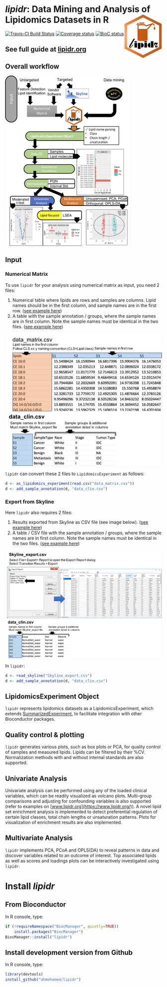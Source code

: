 # *lipidr*: Data Mining and Analysis of Lipidomics Datasets in R <img src="man/figures/logo.png" align="right" alt="" width="120" />

[![Travis-CI Build Status](https://travis-ci.org/ahmohamed/lipidr.svg?branch=master)](https://travis-ci.org/ahmohamed/lipidr)
[![Coverage status](https://codecov.io/gh/ahmohamed/lipidr/branch/master/graph/badge.svg)](https://codecov.io/github/ahmohamed/lipidr?branch=master)
[![BioC status](https://bioconductor.org/shields/years-in-bioc/lipidr.svg)](https://bioconductor.org/packages/lipidr/)

## See full guide at [lipidr.org](https://www.lipidr.org/)

## Overall workflow

<img src="man/figures/workflow.png" width="400">

## Input
### Numerical Matrix
To use `lipidr` for your analysis using numerical matrix as input, you need 2 files: 

1. Numerical table where lipids are rows and samples are columns. Lipid names should be in the first column, and sample names are in the first row. ([see example here](inst/extdata/brca_matrix.csv))
2. A table with the sample annotation / groups, where the sample names are in first column. Note the sample names must be identical in the two files. ([see example here](inst/extdata/brca_clin.csv))

<img src="man/figures/num_matrix.png" width="800">

`lipidr` can convert these 2 files to `LipidomicsExperiment` as follows:

```r
d <- as_lipidomics_experiment(read.csv("data_matrix.csv"))
d <- add_sample_annotation(d, "data_clin.csv")
```

### Export from Skyline
Here `lipidr` also requires 2 files:

1. Results exported from Skyline as CSV file (see image below). ([see example here](inst/extdata/A1_data.csv))
2. A table / CSV file with the sample annotation / groups, where the sample names are in first column. Note the sample names must be identical in the two files. ([see example here](inst/extdata/clin.csv))

<img src="man/figures/skyline_export.png" width="800">

In `lipidr`:
```r
d <- read_skyline("Skyline_export.csv")
d <- add_sample_annotation(d, "data_clin.csv")
```

## LipidomicsExperiment Object
`lipidr` represents lipidomics datasets as a LipidomicsExperiment, which extends [SummarizedExperiment](http://bioconductor.org/packages/SummarizedExperiment/), to facilitate integration with other Bioconductor packages. 

## Quality control & plotting
`lipidr` generates various plots, such as box plots or PCA, for quality control of samples and measured lipids. Lipids can be filtered by their %CV.  Normalization methods with and without internal standards are also supported.

## Univariate Analysis
Univariate analysis can be performed using any of the loaded clinical variables, which can be readily visualized as volcano plots. Multi-group comparisons and adjusting for confounding variables is also supported (refer to examples on [www.lipidr.org](https://www.lipidr.org/)). A novel lipid set enrichment analysis is implemented to detect preferential regulation of certain lipid classes, total chain lengths or unsaturation patterns. Plots for visualization of enrichment results are also implemented.

## Multivariate Analysis
`lipidr` implements PCA, PCoA and OPLS(DA) to reveal patterns in data and discover variables related to an outcome of interest. Top associated lipids as well as scores and loadings plots can be interactively investigated using `lipidr`.

# Install *lipidr*
## From Bioconductor
In R console, type:

```r
if (!requireNamespace("BiocManager", quietly=TRUE))
    install.packages("BiocManager")
BiocManager::install("lipidr")  
```

## Install development version from Github
In R console, type:

```r
library(devtools)   
install_github("ahmohamed/lipidr")
```

